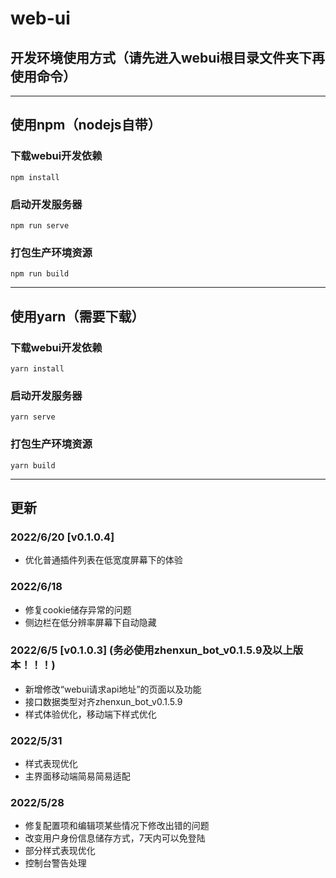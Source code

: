 # web-ui

## 开发环境使用方式（请先进入webui根目录文件夹下再使用命令）
****

## 使用npm（nodejs自带）

### 下载webui开发依赖

```
npm install
```

### 启动开发服务器
```
npm run serve
```

### 打包生产环境资源
```
npm run build
```
****

## 使用yarn（需要下载）

### 下载webui开发依赖

```
yarn install
```

### 启动开发服务器
```
yarn serve
```

### 打包生产环境资源
```
yarn build
```
****






## 更新

### 2022/6/20 \[v0.1.0.4] 
* 优化普通插件列表在低宽度屏幕下的体验

### 2022/6/18

* 修复cookie储存异常的问题
* 侧边栏在低分辨率屏幕下自动隐藏

### 2022/6/5 \[v0.1.0.3] (__务必使用zhenxun_bot_v0.1.5.9及以上版本！！！__)
* 新增修改“webui请求api地址”的页面以及功能
* 接口数据类型对齐zhenxun_bot_v0.1.5.9
* 样式体验优化，移动端下样式优化

### 2022/5/31

* 样式表现优化
* 主界面移动端简易简易适配


### 2022/5/28

* 修复配置项和编辑项某些情况下修改出错的问题
* 改变用户身份信息储存方式，7天内可以免登陆
* 部分样式表现优化
* 控制台警告处理
